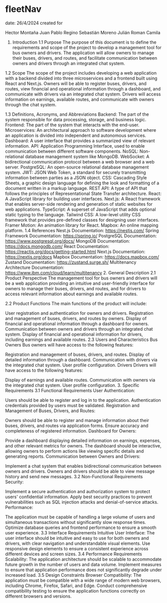 
# fleetNav
date: 26/4/2024
created for

Hector Montaña
Juan Pablo Regino
Sebastián Moreno
Julián Roman
Camila
1. Introduction
1.1 Purpose
The purpose of this document is to define the requirements and scope of the project to develop a management tool for bus owners and drivers. The application will allow owners to manage their buses, drivers, and routes, and facilitate communication between owners and drivers through an integrated chat system.

1.2 Scope
The scope of the project includes developing a web application with a backend divided into three microservices and a frontend built using React and Next.js. Owners will be able to register buses, drivers, and routes, view financial and operational information through a dashboard, and communicate with drivers via an integrated chat system. Drivers will access information on earnings, available routes, and communicate with owners through the chat system.

1.3 Definitions, Acronyms, and Abbreviations
Backend: The part of the system responsible for data processing, storage, and business logic.
Frontend: The part of the system that interacts with the end-user.
Microservices: An architectural approach to software development where an application is divided into independent and autonomous services.
Dashboard: A user interface that provides a summarized view of relevant information.
API: Application Programming Interface, used to enable communication between different software components.
NoSQL: Non-relational database management system like MongoDB.
WebSocket: A bidirectional communication protocol between a web browser and a web server.
PostgreSQL: An open-source relational database management system.
JWT: JSON Web Token, a standard for securely transmitting information between parties as a JSON object.
CSS: Cascading Style Sheets, a graphic design language for defining the look and formatting of a document written in a markup language.
REST API: A type of API that follows the principles of Representational State Transfer architecture.
React: A JavaScript library for building user interfaces.
Next.js: A React framework that enables server-side rendering and generation of static websites for web applications.
TypeScript: A superset of JavaScript that adds optional static typing to the language.
Tailwind CSS: A low-level utility CSS framework that provides pre-defined classes for designing user interfaces.
Framer Motion: An animation library for React.
Mapbox: An online mapping platform.
1.4 References
Nest.js Documentation: https://nestjs.com/
Spring Framework Documentation: https://spring.io/
PostgreSQL Documentation: https://www.postgresql.org/docs/
MongoDB Documentation: https://docs.mongodb.com/
React Documentation: https://reactjs.org/docs/getting-started.html
Next.js Documentation: https://nextjs.org/docs
Mapbox Documentation: https://docs.mapbox.com/
Zustand Documentation: https://zustand.surge.sh/
Multitenancy Architecture Documentation: https://www.ibm.com/cloud/learn/multitenancy
2. General Description
2.1 Product Perspective
The management tool for bus owners and drivers will be a web application providing an intuitive and user-friendly interface for owners to manage their buses, drivers, and routes, and for drivers to access relevant information about earnings and available routes.

2.2 Product Functions
The main functions of the product will include:

User registration and authentication for owners and drivers.
Registration and management of buses, drivers, and routes by owners.
Display of financial and operational information through a dashboard for owners.
Communication between owners and drivers through an integrated chat system.
Display of financial and operational information for drivers, including earnings and available routes.
2.3 Users and Characteristics
Bus Owners
Bus owners will have access to the following features:

Registration and management of buses, drivers, and routes.
Display of detailed information through a dashboard.
Communication with drivers via the integrated chat system.
User profile configuration.
Drivers
Drivers will have access to the following features:

Display of earnings and available routes.
Communication with owners via the integrated chat system.
User profile configuration.
3. Specific Requirements
3.1 Functional Requirements
User Authentication:

Users should be able to register and log in to the application.
Authentication credentials provided by users must be validated.
Registration and Management of Buses, Drivers, and Routes:

Owners should be able to register and manage information about their buses, drivers, and routes via application forms.
Ensure accuracy and completeness of registered information.
Dashboard for Owners:

Provide a dashboard displaying detailed information on earnings, expenses, and other relevant metrics for owners.
The dashboard should be interactive, allowing owners to perform actions like viewing specific details and generating reports.
Communication between Owners and Drivers:

Implement a chat system that enables bidirectional communication between owners and drivers.
Owners and drivers should be able to view message history and send new messages.
3.2 Non-Functional Requirements
Security:

Implement a secure authentication and authorization system to protect users' confidential information.
Apply best security practices to prevent vulnerabilities such as SQL injection attacks and denial-of-service attacks.
Performance:

The application must be capable of handling a large volume of users and simultaneous transactions without significantly slow response times.
Optimize database queries and frontend performance to ensure a smooth user experience.
3.3 Interface Requirements
Intuitive User Interface:
The user interface should be intuitive and easy to use for both owners and drivers, with clear navigation and understandable visual elements.
Use responsive design elements to ensure a consistent experience across different devices and screen sizes.
3.4 Performance Requirements
Scalability:
The application architecture should be scalable to accommodate future growth in the number of users and data volume.
Implement measures to ensure that application performance does not significantly degrade under increased load.
3.5 Design Constraints
Browser Compatibility:
The application must be compatible with a wide range of modern web browsers, including Chrome, Firefox, Safari, and Edge.
Conduct comprehensive compatibility testing to ensure the application functions correctly on different browsers and versions.
